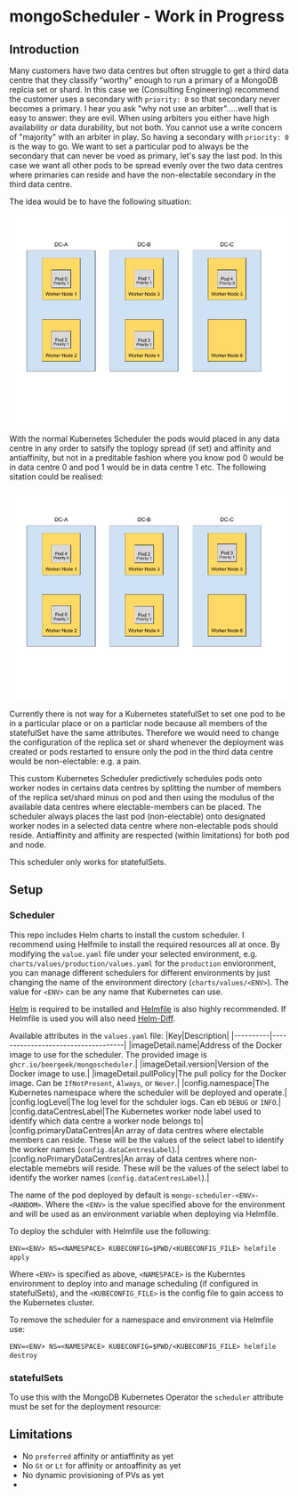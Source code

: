 # mongoScheduler - Work in Progress

## Introduction

Many customers have two data centres but often struggle to get a third data centre that they classify "worthy" enough to run a primary of a MongoDB replcia set or shard. In this case we (Consulting Engineering) recommend the customer uses a secondary with `priority: 0` so that secondary never becomes a primary. I hear you ask "why not use an arbiter".....well that is easy to answer: they are evil. When using arbiters you either have high availability or data durability, but not both. You cannot use a write concern of "majority" with an arbiter in play. So having a secondary with `priority: 0` is the way to go. We want to set a particular pod to always be the secondary that can never be voed as primary, let's say the last pod. In this case we want all other pods to be spread evenly over the two data centres where primaries can reside and have the non-electable secondary in the third data centre.

The idea would be to have the following situation:

![Desired Toplogy](https://github.com/beergeek/mongoScheduler/blob/main/images/mongoSchedulerFixed.png "Desired Toplogy Spread")

With the normal Kubernetes Scheduler the pods would placed in any data centre in any order to satsify the toplogy spread (if set) and affinity and antiaffinity, but not in a preditable fashion where you know pod 0 would be in data centre 0 and pod 1 would be in data centre 1 etc. The following sitation could be realised:

![Undesired Topology](https://github.com/beergeek/mongoScheduler/blob/main/images/k8sScheduler.png "Undesired Topology Spread")

Currently there is not way for a Kubernetes statefulSet to set one pod to be in a particular place or on a particlar node because all members of the statefulSet have the same attributes. Therefore we would need to change the configuration of the replica set or shard whenever the deployment was created or pods restarted to ensure only the pod in the third data centre would be non-electable: e.g. a pain.

This custom Kubernetes Scheduler predictively schedules pods onto worker nodes in certains data centres by splitting the number of members of the replica set/shard minus on pod and then using the modulus of the available data centres where electable-members can be placed. The scheduler always places the last pod (non-electable) onto designated worker nodes in a selected data centre where non-electable pods should reside. Antiaffinity and affinity are respected (within limitations) for both pod and node.

This scheduler only works for statefulSets.

## Setup

### Scheduler

This repo includes Helm charts to install the custom scheduler. I recommend using Helfmile to install the required resources all at once. By modifying the `value.yaml` file under your selected environment, e.g. `charts/values/production/values.yaml` for the `production` envioronment, you can manage different schedulers for different environments by just changing the name of the environment directory (`charts/values/<ENV>`). The value for `<ENV>` can be any name that Kubernetes can use.

[Helm](https://helm.sh/docs/intro/install/) is required to be installed and [Helmfile](https://github.com/roboll/helmfile) is also highly recommended. If Helmfile is used you will also need [Helm-Diff](https://github.com/databus23/helm-diff).

Available attributes in the `values.yaml` file:
|Key|Description|
|----------|------------------------------------|
|imageDetail.name|Address of the Docker image to use for the scheduler. The provided image is `ghcr.io/beergeek/mongoscheduler`.|
|imageDetail.version|Version of the Docker image to use.|
|imageDetail.pullPolicy|The pull policy for the Docker image. Can be `IfNotPresent`, `Always`, or `Never`.|
|config.namespace|The Kubernetes namespace where the scheduler will be deployed and operate.|
|config.logLevel|The log level for the schduler logs. Can eb `DEBUG` or `INFO`.|
|config.dataCentresLabel|The Kubernetes worker node label used to identify which data centre a worker node belongs to|
|config.primaryDataCentres|An array of data centres where electable members can reside. These will be the values of the select label to identify the worker names (`config.dataCentresLabel`).|
|config.noPrimaryDataCentres|An array of data centres where non-electable memebrs will reside. These will be the values of the select label to identify the worker names (`config.dataCentresLabel`).|

The name of the pod deployed by default is `mongo-scheduler-<ENV>-<RANDOM>`. Where the `<ENV>` is the value specified above for the environment and will be used as an environment variable when deploying via Helmfile.

To deploy the schduler with Helmfile use the following:

```shell
ENV=<ENV> NS=<NAMESPACE> KUBECONFIG=$PWD/<KUBECONFIG_FILE> helmfile apply
```

Where `<ENV>` is specified as above, `<NAMESPACE>` is the Kuberntes environment to deploy into and manage scheduling (if configured in statefulSets), and the `<KUBECONFIG_FILE>` is the config file to gain access to the Kubernetes cluster.

To remove the scheduler for a namespace and environment via Helmfile use:

```shell
ENV=<ENV> NS=<NAMESPACE> KUBECONFIG=$PWD/<KUBECONFIG_FILE> helmfile destroy
```

### statefulSets

To use this with the MongoDB Kubernetes Operator the `scheduler` attribute must be set for the deployment resource:



## Limitations

* No `preferred` affinity or antiaffinity as yet
* No `Gt` or `Lt` for affinity or antoaffinity as yet
* No dynamic provisioning of PVs as yet
* 